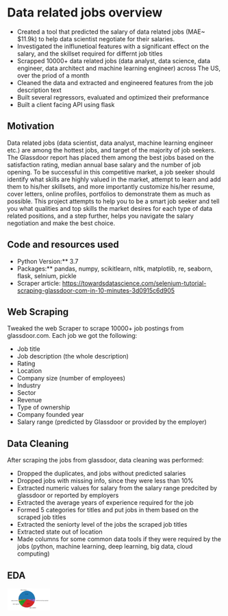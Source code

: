 # Data related jobs overview
* Created a tool that predicted the salary of data related jobs (MAE~ $11.9k) to help data scientist negotiate for their salaries.
* Investigated the inlflunetioal features with a significant effect on the salary, and the skillset required for differnt job titles 
* Scrapped 10000+ data related jobs (data analyst, data science, data engineer, data architect and machine learning engineer) across The US, over the priod of a month
* Cleaned the data and extracted and engineered features from the job description text
* Built several regressors, evaluated and optimized their preformance
* Built a client facing API using flask

## Motivation
Data related jobs (data scientist, data analyst, machine learning engineer etc.) are among the hottest jobs, and target of the majority of job seekers. The Glassdoor report has placed them among the best jobs based on the satisfaction rating, median annual base salary and the number of job opening. To be successful in this competitive market, a job seeker should identify what skills are highly valued in the market, attempt to learn and add them to his/her skillsets, and more importantly customize his/her resume, cover letters, online profiles, portfolios to demonstrate them as much as possible. This project attempts to help you to be a smart job seeker and tell you what qualities and top skills the market desires for each type of data related positions, and a step further, helps you navigate the salary negotiation and make the best choice.

## Code and resources used
* Python Version:** 3.7
* Packages:** pandas, numpy, scikitlearn, nltk, matplotlib, re, seaborn, flask, selnium, pickle
* Scraper article: https://towardsdatascience.com/selenium-tutorial-scraping-glassdoor-com-in-10-minutes-3d0915c6d905

## Web Scraping
Tweaked the web Scraper to scrape 10000+ job postings from glassdoor.com. Each job we got the following:
* Job title
* Job description (the whole description)
* Rating
* Location
* Company size (number of employees)
* Industry
* Sector
* Revenue
* Type of ownership
* Company founded year
* Salary range (predicted by Glassdoor or provided by the employer)

## Data Cleaning
After scraping the jobs from glassdoor, data cleaning was performed:
* Dropped the duplicates, and jobs without predicted salaries
* Dropped jobs with missing info, since they were less than 10%
* Extracted numeric values for salary from the salary range predcited by glassdoor or reported by employers
* Extracted the average years of experience required for the job
* Formed 5 categories for titles and put jobs in them based on the scraped job titles
* Extracted the seniorty level of the jobs the scraped job titles
* Extracted state out of location 
* Made columns for some common data tools if they were required by the jobs (python, machine learning, deep learning, big data, cloud computing)


## EDA
<img src="pie_chart_salary_distribution.JPG" alt="Salary Distribution" width="100">



